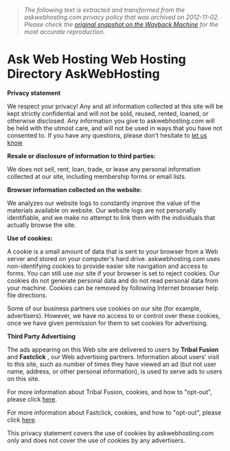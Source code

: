 > *The following text is extracted and transformed from the askwebhosting.com privacy policy that was archived on 2012-11-02. Please check the [original snapshot on the Wayback Machine](https://web.archive.org/web/20121102204059id_/http%3A//www.askwebhosting.com/privacy.php) for the most accurate reproduction.*

# Ask Web Hosting Web Hosting Directory AskWebHosting

**Privacy statement**

We respect your privacy! Any and all information collected at this site will be kept strictly confidential and will not be sold, reused, rented, loaned, or otherwise disclosed. Any information you give to askwebhosting.com will be held with the utmost care, and will not be used in ways that you have not consented to. If you have any questions, please don't hesitate to [let us know](mailto:privacy@askwebhosting.com)

 **Resale or disclosure of information to third parties:**

We does not sell, rent, loan, trade, or lease any personal information collected at our site, including membership forms or email lists. 

**Browser information collected on the website:**

We analyzes our website logs to constantly improve the value of the materials available on website. Our website logs are not personally identifiable, and we make no attempt to link them with the individuals that actually browse the site. 

**Use of cookies:**

A cookie is a small amount of data that is sent to your browser from a Web server and stored on your computer's hard drive. askwebhosting.com uses non-identifying cookies to provide easier site navigation and access to forms. You can still use our site if your browser is set to reject cookies. Our cookies do not generate personal data and do not read personal data from your machine. Cookies can be removed by following Internet browser help file directions. 

Some of our business partners use cookies on our site (for example, advertisers). However, we have no access to or control over these cookies, once we have given permission for them to set cookies for advertising. 

**Third Party Advertising**

The ads appearing on this Web site are delivered to users by **Tribal Fusion** and **Fastclick** , our Web advertising partners. Information about users’ visit to this site, such as number of times they have viewed an ad (but not user name, address, or other personal information), is used to serve ads to users on this site. 

For more information about Tribal Fusion, cookies, and how to "opt-out", please click [here](http://www.tribalfusion.com/www/about/privacy.html). 

For more information about Fastclick, cookies, and how to "opt-out", please click [here](http://www.fastclick.com/about/privacy.html). 

This privacy statement covers the use of cookies by askwebhosting.com only and does not cover the use of cookies by any advertisers. 
